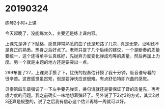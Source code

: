 # 20190324

练琴2小时+上课

今天起晚了，没能练太久，主要还是练上课内容。

上课先是弹了下赋格，感觉非常熟悉的曲子还是短路了几次...真是无奈，证明还不是真正的熟悉。热身之后好点了。老师只提了几个后续的建议，一个是断奏的质量要统一，这个还得单手认真练好，先抛弃力度变化弹成均等的质量，然后再加上力度。另一个就是主题的地方还是要突出一点。

299布置了27，上课双手摸了下，忧伤的视奏估计摸了我十分钟，低音谱号看的很辛苦。这首感觉虽然短，但是要弹快应该很难。有点舒伯特即兴曲的感觉。

贝奏第四乐章强调了一下左手要先弹实，换句话就还是要保证了音的质量先，再考虑力度的问题。我之前确实一味地想着弹轻了。另外说了下2对3的方式，其实2对3还算是规整的，说了之后我有信心这个估计再练一周就可以好。
